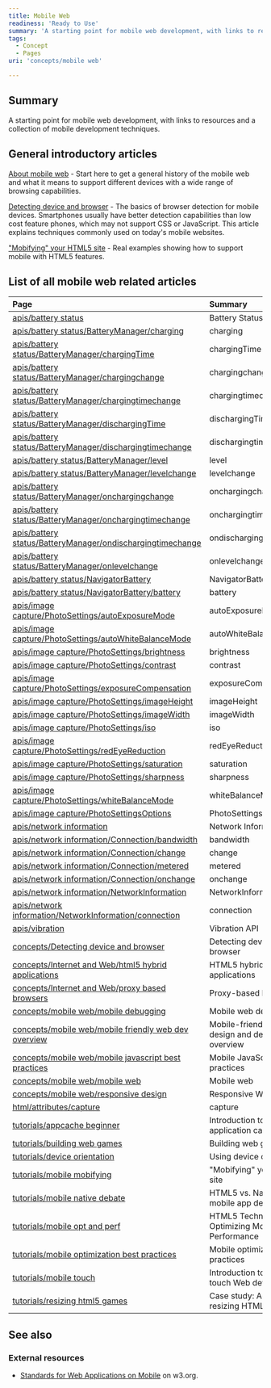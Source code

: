 ```yaml
---
title: Mobile Web
readiness: 'Ready to Use'
summary: 'A starting point for mobile web development, with links to resources and a collection of mobile development techniques.'
tags:
  - Concept
  - Pages
uri: 'concepts/mobile web'

---
```

## <span>Summary</span>

A starting point for mobile web development, with links to resources and a collection of mobile development techniques.

## <span>General introductory articles</span>

[About mobile web](/concepts/About_mobile_web) - Start here to get a general history of the mobile web and what it means to support different devices with a wide range of browsing capabilities.

[Detecting device and browser](/concepts/Detecting_device_and_browser) - The basics of browser detection for mobile devices. Smartphones usually have better detection capabilities than low cost feature phones, which may not support CSS or JavaScript. This article explains techniques commonly used on today's mobile websites.

["Mobifying" your HTML5 site](/tutorials/mobile_mobifying) - Real examples showing how to support mobile with HTML5 features.

## <span>List of all mobile web related articles</span>

|Page|Summary|
|:---|:------|
|[apis/battery status](/apis/battery_status)|Battery Status API|
|[apis/battery status/BatteryManager/charging](/apis/battery_status/BatteryManager/charging)|charging|
|[apis/battery status/BatteryManager/chargingTime](/apis/battery_status/BatteryManager/chargingTime)|chargingTime|
|[apis/battery status/BatteryManager/chargingchange](/apis/battery_status/BatteryManager/chargingchange)|chargingchange|
|[apis/battery status/BatteryManager/chargingtimechange](/apis/battery_status/BatteryManager/chargingtimechange)|chargingtimechange|
|[apis/battery status/BatteryManager/dischargingTime](/apis/battery_status/BatteryManager/dischargingTime)|dischargingTime|
|[apis/battery status/BatteryManager/dischargingtimechange](/apis/battery_status/BatteryManager/dischargingtimechange)|dischargingtimechange|
|[apis/battery status/BatteryManager/level](/apis/battery_status/BatteryManager/level)|level|
|[apis/battery status/BatteryManager/levelchange](/apis/battery_status/BatteryManager/levelchange)|levelchange|
|[apis/battery status/BatteryManager/onchargingchange](/apis/battery_status/BatteryManager/onchargingchange)|onchargingchange|
|[apis/battery status/BatteryManager/onchargingtimechange](/apis/battery_status/BatteryManager/onchargingtimechange)|onchargingtimechange|
|[apis/battery status/BatteryManager/ondischargingtimechange](/apis/battery_status/BatteryManager/ondischargingtimechange)|ondischargingtimechange|
|[apis/battery status/BatteryManager/onlevelchange](/apis/battery_status/BatteryManager/onlevelchange)|onlevelchange|
|[apis/battery status/NavigatorBattery](/apis/battery_status/NavigatorBattery)|NavigatorBattery|
|[apis/battery status/NavigatorBattery/battery](/apis/battery_status/NavigatorBattery/battery)|battery|
|[apis/image capture/PhotoSettings/autoExposureMode](/apis/image_capture/PhotoSettings/autoExposureMode)|autoExposureMode|
|[apis/image capture/PhotoSettings/autoWhiteBalanceMode](/apis/image_capture/PhotoSettings/autoWhiteBalanceMode)|autoWhiteBalanceMode|
|[apis/image capture/PhotoSettings/brightness](/apis/image_capture/PhotoSettings/brightness)|brightness|
|[apis/image capture/PhotoSettings/contrast](/apis/image_capture/PhotoSettings/contrast)|contrast|
|[apis/image capture/PhotoSettings/exposureCompensation](/apis/image_capture/PhotoSettings/exposureCompensation)|exposureCompensation|
|[apis/image capture/PhotoSettings/imageHeight](/apis/image_capture/PhotoSettings/imageHeight)|imageHeight|
|[apis/image capture/PhotoSettings/imageWidth](/apis/image_capture/PhotoSettings/imageWidth)|imageWidth|
|[apis/image capture/PhotoSettings/iso](/apis/image_capture/PhotoSettings/iso)|iso|
|[apis/image capture/PhotoSettings/redEyeReduction](/apis/image_capture/PhotoSettings/redEyeReduction)|redEyeReduction|
|[apis/image capture/PhotoSettings/saturation](/apis/image_capture/PhotoSettings/saturation)|saturation|
|[apis/image capture/PhotoSettings/sharpness](/apis/image_capture/PhotoSettings/sharpness)|sharpness|
|[apis/image capture/PhotoSettings/whiteBalanceMode](/apis/image_capture/PhotoSettings/whiteBalanceMode)|whiteBalanceMode|
|[apis/image capture/PhotoSettingsOptions](/apis/image_capture/PhotoSettingsOptions)|PhotoSettingsOptions|
|[apis/network information](/apis/network_information)|Network Information API|
|[apis/network information/Connection/bandwidth](/apis/network_information/Connection/bandwidth)|bandwidth|
|[apis/network information/Connection/change](/apis/network_information/Connection/change)|change|
|[apis/network information/Connection/metered](/apis/network_information/Connection/metered)|metered|
|[apis/network information/Connection/onchange](/apis/network_information/Connection/onchange)|onchange|
|[apis/network information/NetworkInformation](/apis/network_information/NetworkInformation)|NetworkInformation|
|[apis/network information/NetworkInformation/connection](/apis/network_information/NetworkInformation/connection)|connection|
|[apis/vibration](/apis/vibration)|Vibration API|
|[concepts/Detecting device and browser](/concepts/Detecting_device_and_browser)|Detecting device and browser|
|[concepts/Internet and Web/html5 hybrid applications](/concepts/Internet_and_Web/html5_hybrid_applications)|HTML5 hybrid applications|
|[concepts/Internet and Web/proxy based browsers](/concepts/Internet_and_Web/proxy_based_browsers)|Proxy-based browsers|
|[concepts/mobile web/mobile debugging](/concepts/mobile_web/mobile_debugging)|Mobile web debugging|
|[concepts/mobile web/mobile friendly web dev overview](/concepts/mobile_web/mobile_friendly_web_dev_overview)|Mobile-friendly web design and development overview|
|[concepts/mobile web/mobile javascript best practices](/concepts/mobile_web/mobile_javascript_best_practices)|Mobile JavaScript best practices|
|[concepts/mobile web/mobile web](/concepts/mobile_web/mobile_web)|Mobile web|
|[concepts/mobile web/responsive design](/concepts/mobile_web/responsive_design)|Responsive Web Design|
|[html/attributes/capture](/html/attributes/capture)|capture|
|[tutorials/appcache beginner](/tutorials/appcache_beginner)|Introduction to using the application cache|
|[tutorials/building web games](/tutorials/building_web_games)|Building web games|
|[tutorials/device orientation](/tutorials/device_orientation)|Using device orientation|
|[tutorials/mobile mobifying](/tutorials/mobile_mobifying)|"Mobifying" your HTML5 site|
|[tutorials/mobile native debate](/tutorials/mobile_native_debate)|HTML5 vs. Native: the mobile app debate|
|[tutorials/mobile opt and perf](/tutorials/mobile_opt_and_perf)|HTML5 Techniques for Optimizing Mobile Performance|
|[tutorials/mobile optimization best practices](/tutorials/mobile_optimization_best_practices)|Mobile optimization best practices|
|[tutorials/mobile touch](/tutorials/mobile_touch)|Introduction to multi-touch Web development|
|[tutorials/resizing html5 games](/tutorials/resizing_html5_games)|Case study: Auto-resizing HTML5 games|

## <span>See also</span>

### <span>External resources</span>

-   [Standards for Web Applications on Mobile](http://www.w3.org/2013/02/mobile-web-app-state/) on w3.org.
